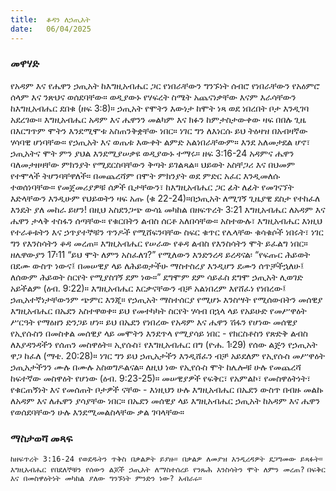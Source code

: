 ```yaml
---
title:  ቆዳን ለኃጢአት
date:   06/04/2025
---
```


### መዋሃድ 

የአዳም እና የሔዋን ኃጢአት ከእግዚአብሔር ጋር የነበራቸውን ግንኙነት ሰብሮ የነበራቸውን የአዕምሮ ሰላም እና ንጽህና ወሰደባቸው። ወዲያውኑ የሃፍረት ስሜት አጨናነቃቸው እናም እራሳቸውን ከእግዚአብሔር ደበቁ (ዘፍ 3:8)። ኃጢአት የሞትን እውነታ ከሞት ነጻ ወደ ነበረበት ቦታ እንዲገባ አደረገው። እግዚአብሔር አዳም እና ሔዋንን መልካም እና ክፉን ከምታስታውቀው ዛፍ በበሉ ጊዜ በእርግጥም ሞትን እንደሚሞቱ አስጠንቅቋቸው ነበር። ነገር ግን ለእነርሱ ይህ ትዕዛዝ በአብዛኛው ሃሳባዊ ሆነባቸው። የኃጢአት እና ወጤቱ እውቀት ልምድ አልነበራቸውም። እንደ አለመታደል ሆኖ፣ ኃጢአትና ሞት ምን ያህል እንደሚያሠቃዩ ወዲያውኑ ተማሩ።
ዘፍ 3:16-24 አዳምና ሔዋን ባለመታዘዛቸው ምክንያት የሚደርስባቸውን ቅጣት ይገልጻል። ህይወት አስቸጋሪ እና በህመም የተሞላች ትሆንባቸዋለች። በመጨረሻም በሞት ምክንያት ወደ ምድር አፈር እንዲመለሱ ተወሰነባቸው። የመጀመሪያዎቹ ሰዎች ቤታቸውን፣ ከእግዚአብሔር ጋር ፊት ለፊት የመገናኘት እድላቸውን እንዲሁም የህይወትን ዛፍ አጡ (ቁ 22-24)።በኃጢአት ለሚገኝ ጊዜያዊ ደስታ የተከፈለ እንዴት ያለ መከራ ይሆን!
በዚህ አስደንጋጭ ውሳኔ መካከል በዘፍጥረት 3:21 እግዚአብሔር ለአዳም እና ሔዋን ታላቅ ተስፋን ሰጣቸው። የቁርበትን ልብስ ሰርቶ አለበሳቸው። አስተውሉ፣ እግዚአብሔር እነዚህ የተራቆቱትን እና ኃጥያተኞቹን ጥንዶች የሚሸፍንባቸው ስፍር ቁጥር የሌላቸው ቁሳቁሶች ነበሩት፣ ነገር ግን የእንስሳትን ቆዳ መረጠ። እግዚአብሔር የሠራው የቆዳ ልብስ የእንስሳትን ሞት ይፈልግ ነበር። ዘሌዋውያን 17፡11 “ይህ ሞት ለምን አስፈለገ?” የሚለውን እንድንረዳ ይረዳናል፡ “የፍጡር ሕይወት በደሙ ውስጥ ነውና፤ በመሠዊያ ላይ ለሕይወታችሁ ማስተስረያ እንዲሆን ደሙን ሰጥቻችኋለሁ፤ ለሰውም ሕይወት ስርየት የሚያስገኝ ደም ነው።” ደግሞም ደም ሳይፈስ ደግሞ ኃጢአት ሊወገድ አይችልም (ዕብ. 9:22)። እግዚአብሔር እርቃናቸውን ብቻ አልነበረም እየሸፈነ የነበረው፤ ኃጢአተኛነታቸውንም ጭምር እንጂ።
የኃጢአት ማስተሰርያ የሚሆኑ እንስሣት የሚሰውበትን መሰዊያ እግዚአብሔር በኤደን አስተዋወቀ። ይህ የመተካካት ስርየት ሃሳብ በኋላ ላይ የአይሁድ የመሥዋዕት ሥርዓት የማዕዘን ድንጋይ ሆነ። ይህ በኤደን የነበረው የአዳም እና ሔዋን ሽፋን የሆነው መሰዊያ የኢየሱስን በመስቀል መሰዊያ ላይ መሞትን እንደጥላ የሚያሳይ ነበር - የክርስቶስን የጽድቅ ልብስ ለእያዳንዳችን የሰጠን መስዋዕት። ኢየሱስ፣ የእግዚአብሔር በግ (ዮሐ. 1፡29) የሰው ልጅን የኃጢአት ዋጋ ከፈለ (ማቴ. 20:28)። ነገር ግን ይህ ኃጢአታችን እንዲሸፈን ብቻ አይደለም የኢየሱስ መሥዋዕት ኃጢአታችንን ሙሉ በሙሉ አስወግዶልናል። ለዚህ ነው የኢየሱስ ሞት ከሌሎቹ ሁሉ የመጨረሻ ከፍተኛው መስዋዕት የሆነው (ዕብ. 9:23-25)።
መሠዊያዎች የፍቅር፣ የአምልኮ፣ የመስዋዕትነት፣  የቁርጠኝነት እና የመሰጠት ቦታዎች ናቸው - እነዚህን ሁሉ እግዚአብሔር በኤደን ውስጥ በብዙ መልኩ ለአዳም እና ለሔዋን ያሳያቸው ነበር። በኤደን መሰዊያ ላይ እግዚአብሔር ኃጢአት ከአዳም እና ሔዋን የወሰደባቸውን ሁሉ እንደሚመልስላቸው ቃል ገባላቸው።

### ማስታወሻ መጻፍ 

`ከዘፍጥረት 3:16-24 የወደዱትን ጥቅስ በቃልዎት ይያዙ። በቃልዎ ለመያዝ እንዲረዳዎት ደጋግመው ይጻፉት።`
`እግዚአብሔር የበደለኞቹን የሰውን ልጆች ኃጢአት ለማስተሰረይ የንጹሕ እንስሳትን ሞት ለምን መረጠ?`
`በፍቅር እና በመስዋዕትነት መካከል ያለው ግንኙነት ምንድን ነው? አብራሩ።`
